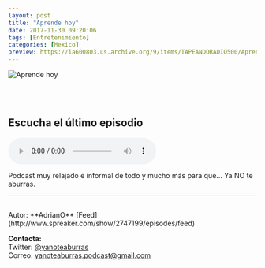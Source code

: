 ```yaml
---
layout: post
title: "Aprende hoy"
date: 2017-11-30 09:20:06
tags: [Entretenimiento]
categories: [Mexico]
preview: https://ia600803.us.archive.org/9/items/TAPEANDORADIO500/AprendeHoy300.jpg
---
```


![Aprende hoy](https://ia600803.us.archive.org/9/items/TAPEANDORADIO500/AprendeHoy500.jpg)

<br/>
<br/>

## Escucha el último episodio

<!--reproductor-feed=http://www.spreaker.com/show/2747199/episodes/feed-->
<!--reproductor-start-->
<audio id="audio" preload="auto" controls="" src="http://api.spreaker.com/download/episode/13962433/podcast_1517665952.mp3"></audio>
<!--reproductor-end-->

Podcast muy relajado e informal de todo y mucho más para que... Ya NO te aburras.  

_ _ _

<br>
Autor: **AdrianO**  
[Feed](http://www.spreaker.com/show/2747199/episodes/feed)  


**Contacta:**  
Twitter: [@yanoteaburras](https://twitter.com/yanoteaburras)  
Correo: [yanoteaburras.podcast@gmail.com](mailto:yanoteaburras.podcast@gmail.com)  


